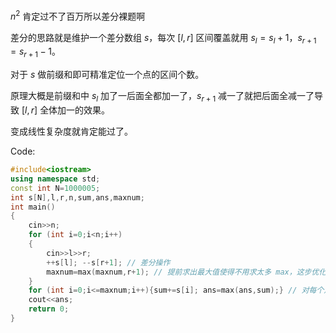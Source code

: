 $n^2$ 肯定过不了百万所以差分裸题啊

差分的思路就是维护一个差分数组 $s$，每次 $[l,r]$ 区间覆盖就用 $s_l=s_l+1$，$s_{r+1}=s_{r+1}-1$。

对于 $s$ 做前缀和即可精准定位一个点的区间个数。

原理大概是前缀和中 $s_l$ 加了一后面全都加一了，$s_{r+1}$ 减一了就把后面全减一了导致 $[l,r]$ 全体加一的效果。

变成线性复杂度就肯定能过了。

Code:
```cpp
#include<iostream>
using namespace std;
const int N=1000005;
int s[N],l,r,n,sum,ans,maxnum;
int main()
{
	cin>>n;
	for (int i=0;i<n;i++)
	{
		cin>>l>>r;
		++s[l]; --s[r+1]; // 差分操作
		maxnum=max(maxnum,r+1); // 提前求出最大值使得不用求太多 max，这步优化可以不加，看数据范围能过
	}
	for (int i=0;i<=maxnum;i++){sum+=s[i]; ans=max(ans,sum);} // 对每个点的区间个数求 max
	cout<<ans;
	return 0;
}
```